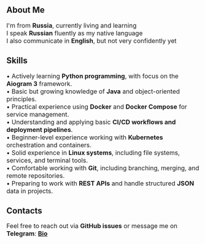 <h2>About Me</h2>

<span style="font-size:16px">
I'm from <b>Russia</b>, currently living and learning  <br>
I speak <b>Russian</b> fluently as my native language  <br>
I also communicate in <b>English</b>, but not very confidently yet  <br>
</span>  

<h2>Skills</h2>

<span style="font-size:16px">
• Actively learning <b>Python programming</b>, with focus on the <b>Aiogram 3</b> framework.<br>
• Basic but growing knowledge of <b>Java</b> and object-oriented principles.<br>
• Practical experience using <b>Docker</b> and <b>Docker Compose</b> for service management.<br>
• Understanding and applying basic <b>CI/CD workflows and deployment pipelines</b>.<br>
• Beginner-level experience working with <b>Kubernetes</b> orchestration and containers.<br>
• Solid experience in <b>Linux systems</b>, including file systems, services, and terminal tools.<br>
• Comfortable working with <b>Git</b>, including branching, merging, and remote repositories.<br>
• Preparing to work with <b>REST APIs</b> and handle structured <b>JSON</b> data in projects.<br>
</span>  

<h2>Contacts</h2>

<span style="font-size:16px">
Feel free to reach out via <b>GitHub issues</b> or message me on <b>Telegram</b>:  
<a href="https://t.me/eviltrapgod33"><b>Bio</b></a>
</span>

